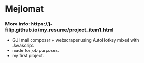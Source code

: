 <h1>Mejlomat </h1>
<h3>More info: https://j-filip.github.io/my_resume/project_item1.html</h3>



- GUI mail composer + webscraper using AutoHotkey mixed with Javascript. 
- made for job purposes.
- my first project. 

